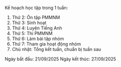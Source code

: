 Kế hoạch học tập trong 1 tuần:
1. Thứ 2: Ôn tập PMMNM 
2. Thứ 3: Sinh hoạt 
3. Thứ 4: Luyện Tiếng Anh
4. Thứ 5: Thi PMMNM 
5. Thứ 6: Làm bài tập nhóm 
6. Thứ 7: Tham gia hoạt động nhóm
7. Chủ nhật: Tổng kết tuần, chuẩn bị tuần sau

Ngày bắt đầu: 21/09/2025
Ngày kết thúc: 27/09/2025
